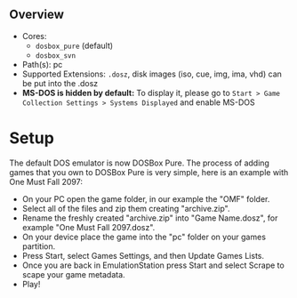 ## Overview

- Cores:
  - `dosbox_pure` (default)
  - `dosbox_svn`
- Path(s): pc
- Supported Extensions: `.dosz`, disk images (iso, cue, img, ima, vhd) can be put into the .dosz
- **MS-DOS is hidden by default:** To display it, please go to `Start > Game Collection Settings > Systems Displayed` and enable MS-DOS

# Setup

The default DOS emulator is now DOSBox Pure.  The process of adding games that you own to DOSBox Pure is very simple, here is an example with One Must Fall 2097:

- On your PC open the game folder, in our example the "OMF" folder.
- Select all of the files and zip them creating "archive.zip".
- Rename the freshly created "archive.zip" into "Game Name.dosz", for example "One Must Fall 2097.dosz".
- On your device place the game into the "pc" folder on your games partition.
- Press Start, select Games Settings, and then Update Games Lists.
- Once you are back in EmulationStation press Start and select Scrape to scape your game metadata.
- Play!